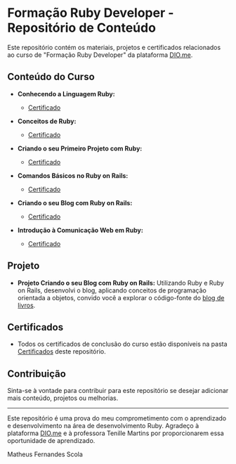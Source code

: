 # Formação Ruby Developer - Repositório de Conteúdo

Este repositório contém os materiais, projetos e certificados relacionados ao curso de "Formação Ruby Developer" da plataforma [DIO.me](https://www.dio.me/).

## Conteúdo do Curso

- **Conhecendo a Linguagem Ruby:**
  - [Certificado](https://www.dio.me/certificate/EC1513F0/share)

- **Conceitos de Ruby:**
  - [Certificado](https://www.dio.me/certificate/2053F60A/share)

- **Criando o seu Primeiro Projeto com Ruby:**
  - [Certificado](https://www.dio.me/certificate/68BAC9C9/share)

- **Comandos Básicos no Ruby on Rails:**
  - [Certificado](https://www.dio.me/certificate/C785260E/share)

- **Criando o seu Blog com Ruby on Rails:**
  - [Certificado](https://www.dio.me/certificate/E3A08748/share)

- **Introdução à Comunicação Web em Ruby:**
  - [Certificado](https://www.dio.me/certificate/5C1277B7/share)

## Projeto

- **Projeto Criando o seu Blog com Ruby on Rails:** Utilizando Ruby e Ruby on Rails, desenvolvi o blog, aplicando conceitos de programação orientada a objetos, convido você a explorar o código-fonte do [blog de livros](https://github.com/MatheusScola/DIO_Ruby/tree/main/blog).

## Certificados

- Todos os certificados de conclusão do curso estão disponíveis na pasta [Certificados](certificados/) deste repositório.

## Contribuição

Sinta-se à vontade para contribuir para este repositório se desejar adicionar mais conteúdo, projetos ou melhorias.

---

Este repositório é uma prova do meu comprometimento com o aprendizado e desenvolvimento na área de desenvolvimento Ruby. Agradeço à plataforma [DIO.me](https://www.dio.me/) e à professora Tenille Martins por proporcionarem essa oportunidade de aprendizado.

Matheus Fernandes Scola

